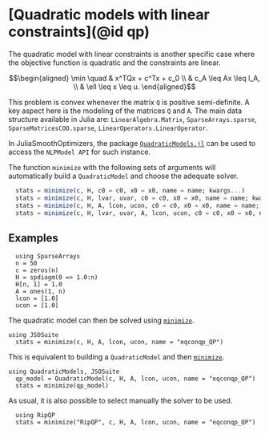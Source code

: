 # [Quadratic models with linear constraints](@id qp)

The quadratic model with linear constraints is another specific case where the objective function is quadratic and the constraints are linear.

```math
\begin{aligned}
\min \quad &  x^TQx + c^Tx + c_0  \\
& c_A \leq Ax \leq l_A, \\
& \ell \leq x \leq u.
\end{aligned}
```

This problem is convex whenever the matrix `Q` is positive semi-definite. A key aspect here is the modeling of the matrices `Q` and `A`.
The main data structure available in Julia are: `LinearAlgebra.Matrix`, `SparseArrays.sparse`, `SparseMatricesCOO.sparse`, `LinearOperators.LinearOperator`.

In JuliaSmoothOptimizers, the package [`QuadraticModels.jl`](https://github.com/JuliaSmoothOptimizers/QuadraticModels.jl) can be used to access the `NLPModel API` for such instance.

The function `minimize` with the following sets of arguments will automatically build a `QuadraticModel` and choose the adequate solver.

```julia
  stats = minimize(c, H, c0 = c0, x0 = x0, name = name; kwargs...)
  stats = minimize(c, H, lvar, uvar, c0 = c0, x0 = x0, name = name; kwargs...)
  stats = minimize(c, H, A, lcon, ucon, c0 = c0, x0 = x0, name = name; kwargs...)
  stats = minimize(c, H, lvar, uvar, A, lcon, ucon, c0 = c0, x0 = x0, name = name; kwargs...)
```

## Examples

```@example ex1
  using SparseArrays
  n = 50
  c = zeros(n)
  H = spdiagm(0 => 1.0:n)
  H[n, 1] = 1.0
  A = ones(1, n)
  lcon = [1.0]
  ucon = [1.0]
```

The quadratic model can then be solved using [`minimize`](@ref).

```@example ex1
using JSOSuite
  stats = minimize(c, H, A, lcon, ucon, name = "eqconqp_QP")
```

This is equivalent to building a `QuadraticModel` and then [`minimize`](@ref).

```@example ex1
using QuadraticModels, JSOSuite
  qp_model = QuadraticModel(c, H, A, lcon, ucon, name = "eqconqp_QP")
  stats = minimize(qp_model)
```

As usual, it is also possible to select manually the solver to be used.

```@example ex1
  using RipQP
  stats = minimize("RipQP", c, H, A, lcon, ucon, name = "eqconqp_QP")
```
